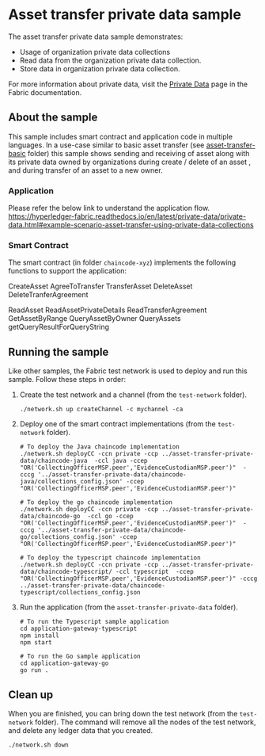 # Asset transfer private data sample

The asset transfer private data sample demonstrates:

- Usage of organization private data collections
- Read data from the organization private data collection.
- Store data in organization private data collection.

For more information about private data, visit the
[Private Data](https://hyperledger-fabric.readthedocs.io/en/latest/private-data-arch.html)
page in the Fabric documentation.

## About the sample

This sample includes smart contract and application code in multiple languages. In a use-case similar to basic asset transfer (see [asset-transfer-basic](../asset-transfer-basic) folder) this sample shows sending and receiving of asset along with its private data owned by organizations during create / delete of an asset , and during transfer of an asset to a new owner.

### Application

Please refer the below link to understand the application flow.
https://hyperledger-fabric.readthedocs.io/en/latest/private-data/private-data.html#example-scenario-asset-transfer-using-private-data-collections

### Smart Contract

The smart contract (in folder `chaincode-xyz`) implements the following functions to support the application:

CreateAsset
AgreeToTransfer
TransferAsset
DeleteAsset
DeleteTranferAgreement

ReadAsset
ReadAssetPrivateDetails
ReadTransferAgreement
GetAssetByRange
QueryAssetByOwner
QueryAssets
getQueryResultForQueryString

## Running the sample

Like other samples, the Fabric test network is used to deploy and run this sample. Follow these steps in order:

1. Create the test network and a channel (from the `test-network` folder).
   ```
   ./network.sh up createChannel -c mychannel -ca
   ```

2. Deploy one of the smart contract implementations (from the `test-network` folder).
   ```
   # To deploy the Java chaincode implementation
   ./network.sh deployCC -ccn private -ccp ../asset-transfer-private-data/chaincode-java  -ccl java -ccep "OR('CollectingOfficerMSP.peer','EvidenceCustodianMSP.peer')"  -cccg '../asset-transfer-private-data/chaincode-java/collections_config.json' -ccep "OR('CollectingOfficerMSP.peer','EvidenceCustodianMSP.peer')"

   # To deploy the go chaincode implementation
   ./network.sh deployCC -ccn private -ccp ../asset-transfer-private-data/chaincode-go  -ccl go -ccep "OR('CollectingOfficerMSP.peer','EvidenceCustodianMSP.peer')"  -cccg '../asset-transfer-private-data/chaincode-go/collections_config.json' -ccep "OR('CollectingOfficerMSP.peer','EvidenceCustodianMSP.peer')"

   # To deploy the typescript chaincode implementation
   ./network.sh deployCC -ccn private -ccp ../asset-transfer-private-data/chaincode-typescript/ -ccl typescript  -ccep "OR('CollectingOfficerMSP.peer','EvidenceCustodianMSP.peer')" -cccg ../asset-transfer-private-data/chaincode-typescript/collections_config.json
   ```

3. Run the application (from the `asset-transfer-private-data` folder).
   ```
   # To run the Typescript sample application
   cd application-gateway-typescript
   npm install
   npm start

   # To run the Go sample application
   cd application-gateway-go
   go run .
   ```

## Clean up

When you are finished, you can bring down the test network (from the `test-network` folder). The command will remove all the nodes of the test network, and delete any ledger data that you created.

```
./network.sh down
```
